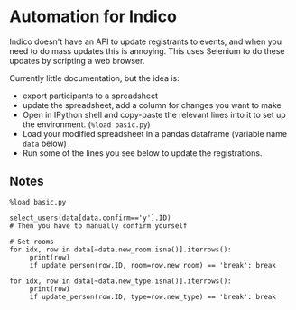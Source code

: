 # Automation for Indico

Indico doesn't have an API to update registrants to events, and when
you need to do mass updates this is annoying.  This uses Selenium to
do these updates by scripting a web browser.

Currently little documentation, but the idea is:
- export participants to a spreadsheet
- update the spreadsheet, add a column for changes you want to make
- Open in IPython shell and copy-paste the relevant lines into it to
  set up the environment. (`%load basic.py`)
- Load your modified spreadsheet in a pandas dataframe (variable name
  `data` below)
- Run some of the lines you see below to update the registrations.



## Notes

```
%load basic.py

select_users(data[data.confirm=='y'].ID)
# Then you have to manually confirm yourself

# Set rooms
for idx, row in data[~data.new_room.isna()].iterrows():
     print(row)
     if update_person(row.ID, room=row.new_room) == 'break': break

for idx, row in data[~data.new_type.isna()].iterrows():
     print(row)
     if update_person(row.ID, type=row.new_type) == 'break': break
```
